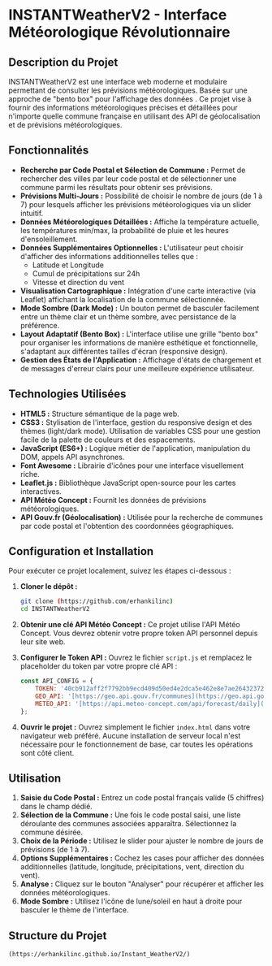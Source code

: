 # INSTANTWeatherV2 - Interface Météorologique Révolutionnaire

## Description du Projet

INSTANTWeatherV2 est une interface web moderne et modulaire permettant de consulter les prévisions météorologiques. Basée sur une approche de "bento box" pour l'affichage des données . Ce projet vise à fournir des informations météorologiques précises et détaillées pour n'importe quelle commune française en utilisant des API de géolocalisation et de prévisions météorologiques.

## Fonctionnalités

* **Recherche par Code Postal et Sélection de Commune :** Permet de rechercher des villes par leur code postal et de sélectionner une commune parmi les résultats pour obtenir ses prévisions.
* **Prévisions Multi-Jours :** Possibilité de choisir le nombre de jours (de 1 à 7) pour lesquels afficher les prévisions météorologiques via un slider intuitif.
* **Données Météorologiques Détaillées :** Affiche la température actuelle, les températures min/max, la probabilité de pluie et les heures d'ensoleillement.
* **Données Supplémentaires Optionnelles :** L'utilisateur peut choisir d'afficher des informations additionnelles telles que :
    * Latitude et Longitude
    * Cumul de précipitations sur 24h
    * Vitesse et direction du vent
* **Visualisation Cartographique :** Intégration d'une carte interactive (via Leaflet) affichant la localisation de la commune sélectionnée.
* **Mode Sombre (Dark Mode) :** Un bouton permet de basculer facilement entre un thème clair et un thème sombre, avec persistance de la préférence.
* **Layout Adaptatif (Bento Box) :** L'interface utilise une grille "bento box" pour organiser les informations de manière esthétique et fonctionnelle, s'adaptant aux différentes tailles d'écran (responsive design).
* **Gestion des États de l'Application :** Affichage d'états de chargement et de messages d'erreur clairs pour une meilleure expérience utilisateur.

## Technologies Utilisées

* **HTML5 :** Structure sémantique de la page web.
* **CSS3 :** Stylisation de l'interface, gestion du responsive design et des thèmes (light/dark mode). Utilisation de variables CSS pour une gestion facile de la palette de couleurs et des espacements.
* **JavaScript (ES6+) :** Logique métier de l'application, manipulation du DOM, appels API asynchrones.
* **Font Awesome :** Librairie d'icônes pour une interface visuellement riche.
* **Leaflet.js :** Bibliothèque JavaScript open-source pour les cartes interactives.
* **API Météo Concept :** Fournit les données de prévisions météorologiques.
* **API Gouv.fr (Géolocalisation) :** Utilisée pour la recherche de communes par code postal et l'obtention des coordonnées géographiques.

## Configuration et Installation

Pour exécuter ce projet localement, suivez les étapes ci-dessous :

1.  **Cloner le dépôt :**
    ```bash
    git clone (https://github.com/erhankilinc)
    cd INSTANTWeatherV2
    ```

2.  **Obtenir une clé API Météo Concept :**
    Ce projet utilise l'API Météo Concept. Vous devrez obtenir votre propre token API personnel depuis leur site web.

3.  **Configurer le Token API :**
    Ouvrez le fichier `script.js` et remplacez le placeholder du token par votre propre clé API :
    ```javascript
    const API_CONFIG = {
        TOKEN: '40cb912aff2f7792bb9ecd409d50ed4e2dca5e462e8e7ae2643237298e6198be', 
        GEO_API: '[https://geo.api.gouv.fr/communes](https://geo.api.gouv.fr/communes)',
        METEO_API: '[https://api.meteo-concept.com/api/forecast/daily](https://api.meteo-concept.com/api/forecast/daily)'
    };
    ```

4.  **Ouvrir le projet :**
    Ouvrez simplement le fichier `index.html` dans votre navigateur web préféré. Aucune installation de serveur local n'est nécessaire pour le fonctionnement de base, car toutes les opérations sont côté client.

## Utilisation

1.  **Saisie du Code Postal :** Entrez un code postal français valide (5 chiffres) dans le champ dédié.
2.  **Sélection de la Commune :** Une fois le code postal saisi, une liste déroulante des communes associées apparaîtra. Sélectionnez la commune désirée.
3.  **Choix de la Période :** Utilisez le slider pour ajuster le nombre de jours de prévisions (de 1 à 7).
4.  **Options Supplémentaires :** Cochez les cases pour afficher des données additionnelles (latitude, longitude, précipitations, vent, direction du vent).
5.  **Analyse :** Cliquez sur le bouton "Analyser" pour récupérer et afficher les données météorologiques.
6.  **Mode Sombre :** Utilisez l'icône de lune/soleil en haut à droite pour basculer le thème de l'interface.

## Structure du Projet
`(https://erhankilinc.github.io/Instant_WeatherV2/)`